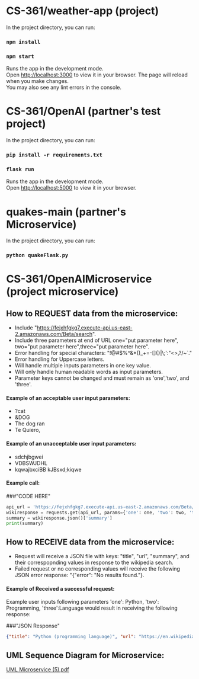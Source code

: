 # CS-361/weather-app (project)
In the project directory, you can run:
### `npm install`
### `npm start`
Runs the app in the development mode.\
Open [http://localhost:3000](http://localhost:3000) to view it in your browser.
The page will reload when you make changes.\
You may also see any lint errors in the console.
# CS-361/OpenAI (partner's test project)
In the project directory, you can run:
### `pip install -r requirements.txt`
### `flask run`
Runs the app in the development mode.\
Open [http://localhost:5000](http://localhost:5000) to view it in your browser.
# quakes-main (partner's Microservice)
In the project directory, you can run:
### `python quakeFlask.py`

# CS-361/OpenAIMicroservice (project microservice)
## How to REQUEST data from the microservice:
* Include "https://fejxhfgkg7.execute-api.us-east-2.amazonaws.com/Beta/search".
* Include three parameters at end of URL one="put parameter here", two="put parameter here",three="put parameter here".
* Error handling for special characters: "!@#$%^&*()_+=-[]{}|\\;':\"<>,?/~`." 
* Error handling for Uppercase letters. 
* Will handle multiple inputs parameters in one key value.
* Will only handle human readable words as input parameters. 
* Parameter keys cannot be changed and must remain as 'one','two', and 'three'.

#### Example of an acceptable user input parameters:
* ?cat
* &DOG
* The dog ran
* Te Quiero,

#### Example of an unacceptable user input parameters:
* sdchjbgwei
* VDBSWJDHL
* kqwajbxciBB kJBsxd;kiqwe

#### Example call:

###"CODE HERE"
```python 
api_url = 'https://fejxhfgkg7.execute-api.us-east-2.amazonaws.com/Beta/search'
wikiresponse = requests.get(api_url, params={'one': one, 'two': two, 'three': three})
summary = wikiresponse.json()['summary']
print(summary)
```
## How to RECEIVE data from the microservice:
* Request will receive a JSON file with keys: "title", "url", "summary", and their correspopnding values in response to the wikipedia search.
* Failed request or no corresponding values will receive the following JSON error response: "{"error": "No results found."}. 

#### Example of Received a successful request: 
Example user inputs following parameters 'one': Python, 'two': Programming, 'three':Language would result in receiving the following response:

###"JSON Response"
```json
{"title": "Python (programming language)", "url": "https://en.wikipedia.org/wiki/Python_(programming_language)", "summary": "Python is a high-level, general-purpose programming language. Its design philosophy emphasizes code readability with the use of significant indentation via the off-side rule.Python is dynamically typed and garbage-collected. It supports multiple programming paradigms, including structured (particularly procedural), object-oriented and functional programming. It is often described as a \"batteries included\" language due to its comprehensive standard library.Guido van Rossum began working on Python in the late 1980s as a successor to the ABC programming language and first released it in 1991 as Python 0.9.0. Python 2.0 was released in 2000. Python 3.0, released in 2008, was a major revision not completely backward-compatible with earlier versions. Python 2.7.18, released in 2020, was the last release of Python 2.Python consistently ranks as one of the most popular programming languages.\n\n"}
```

## UML Sequence Diagram for Microservice:

[UML Microservice (5).pdf](https://github.com/drewbush1990/CS361/files/11512158/UML.Microservice.5.pdf)
